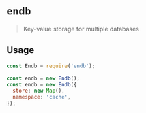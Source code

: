 # `endb`

> Key-value storage for multiple databases

## Usage

```javascript
const Endb = require('endb');

const endb = new Endb();
const endb = new Endb({
  store: new Map(),
  namespace: 'cache',
});
```
